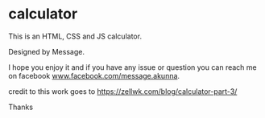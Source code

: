 # calculator
This is an HTML, CSS and JS calculator.

Designed by Message.

I hope you enjoy it and if you have any issue or question you can reach me on facebook www.facebook.com/message.akunna.

credit to this work goes to https://zellwk.com/blog/calculator-part-3/

Thanks
